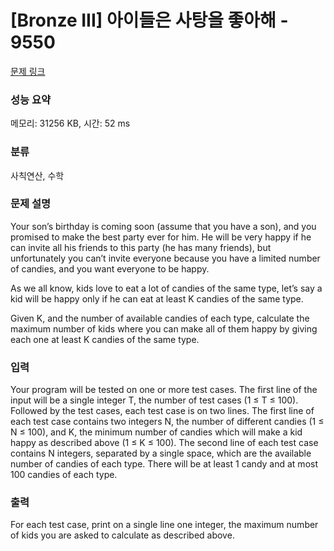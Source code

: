 # [Bronze III] 아이들은 사탕을 좋아해 - 9550 

[문제 링크](https://www.acmicpc.net/problem/9550) 

### 성능 요약

메모리: 31256 KB, 시간: 52 ms

### 분류

사칙연산, 수학

### 문제 설명

<p>Your son’s birthday is coming soon (assume that you have a son), and you promised to make the best party ever for him. He will be very happy if he can invite all his friends to this party (he has many friends), but unfortunately you can’t invite everyone because you have a limited number of candies, and you want everyone to be happy.</p>

<p>As we all know, kids love to eat a lot of candies of the same type, let’s say a kid will be happy only if he can eat at least K candies of the same type.</p>

<p>Given K, and the number of available candies of each type, calculate the maximum number of kids where you can make all of them happy by giving each one at least K candies of the same type.</p>

### 입력 

 <p>Your program will be tested on one or more test cases. The first line of the input will be a single integer T, the number of test cases (1 ≤ T ≤ 100). Followed by the test cases, each test case is on two lines. The first line of each test case contains two integers N, the number of different candies (1 ≤ N ≤ 100), and K, the minimum number of candies which will make a kid happy as described above (1 ≤ K ≤ 100). The second line of each test case contains N integers, separated by a single space, which are the available number of candies of each type. There will be at least 1 candy and at most 100 candies of each type.</p>

### 출력 

 <p>For each test case, print on a single line one integer, the maximum number of kids you are asked to calculate as described above.</p>

